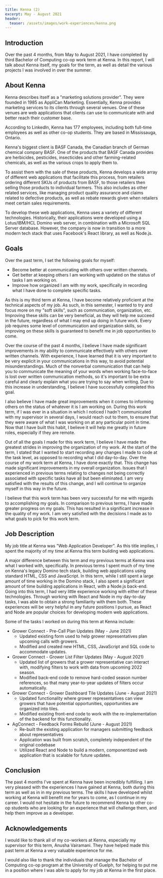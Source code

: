 ```yaml
---
title: Kenna (2)
excerpt: May - August 2021
header:
  teaser: /assets/images/work-experiences/kenna.png
---
```


## Introduction
Over the past 4 months, from May to August 2021, I have completed by third Bachelor of Computing co-op work term at Kenna. In this report, I will talk about Kenna itself, my goals for the term, as well as detail the various projects I was involved in over the summer.

## About Kenna
Kenna describes itself as a "marketing solutions provider". They were founded in 1985 as AppliCan Marketing. Essentially, Kenna provides marketing services to its clients through several venues. One of these venues are web applications that clients can use to communicate with and better reach their customer base.

According to LinkedIn, Kenna has 177 employees, including both full-time employees as well as other co-op students. They are based in Mississauga, Ontario.

Kenna's biggest client is BASF Canada, the Canadian branch of German chemical company BASF. One of the products that BASF Canada provides are herbicides, pesticides, insecticides and other farming-related chemicals, as well as the various crops to apply them to.

To assist them with the sale of these products, Kenna develops a wide array of different web applications that facilitate this process, from retailers ordering different SKUs of products from BASF, to those retailers then selling those products to individual farmers. This also includes as other related services, like managing product quality assurance and claims related to defective products, as well as rebate rewards given when retailers meet certain sales requirements.

To develop these web applications, Kenna uses a variety of different technologies. Historically, their applications were developed using a Lotus/IBM/HCL Domino web server, in combination with a Microsoft SQL Server database. However, the company is now in transition to a more modern tech stack that uses Facebook's React library, as well as Node.js.

## Goals
Over the past term, I set the following goals for myself:
- Become better at communicating with others over written channels.
- Get better at keeping others I am working with updated on the status of tasks I am working on.
- Improve how organized I am with my work, specifically in recording what I have done to complete specific tasks.

As this is my third term at Kenna, I have become relatively proficient at the technical aspects of my job. As such, in this semester, I wanted to try and focus more on my "soft skills", such as communication, organization, etc. Improving these skills can be very beneficial, as they will help me succeed in the future, regardless of what I may end up doing in future work. Every job requires some level of communication and organization skills, so improving on these skills is guaranteed to benefit me in job opportunities to come.

Over the course of the past 4 months, I believe I have made significant improvements in my ability to communicate effectively with others over written channels. With experience, I have learned that it is very important to be very explicit in your communications in this way, to avoid potential misunderstandings. Much of the nonverbal communication that can help you to communicate the meaning of your words when working face-to-face is lost over written communication methods, so it's important to be extra careful and clearly explain what you are trying to say when writing. Due to this increase in understanding, I believe I have successfully completed this goal.

I also believe I have made great improvements when it comes to informing others on the status of whatever it is I am working on. During this work term, if I was ever in a situation in which I noticed I hadn't communicated with my supervisor in several days, I would reach out to them, to ensure that they were aware of what I was working on at any particular point in time. Now that I have built this habit, I believe it will help me greatly in future roles, especially if they are remote.

Out of all the goals I made for this work term, I believe I have made the greatest strides in improving the organization of my work. At the start of the term, I stated that I wanted to start recording any changes I made to code at the task level, as opposed to recording what I did day-to-day. Over the course of my work term at Kenna, I have done exactly that. This change has made significant improvements in my overall organization. Issues that I experienced in previous terms relating to changes not being correctly associated with specific tasks have all but been eliminated. I am very satisfied with the results of this change, and I will continue to organize myself in this way in the future.

I believe that this work term has been very successful for me with regards to accomplishing my goals. In comparison to previous terms, I have made greater progress on my goals. This has resulted in a significant increase in the quality of my work. I am very satisfied with the decisions I made as to what goals to pick for this work term.

## Job Description
My job title at Kenna was "Web Application Developer". As this title implies, I spent the majority of my time at Kenna this term building web applications.

A major difference between this term and my previous terms at Kenna was what I worked with, specifically. In previous terms I spent much of my time on Kenna's legacy Domino tech stack, building web applications using standard HTML, CSS and JavaScript. In this term, while I still spent a large amount of time working in the Domino stack, I also spent a significant amount of time building applications in React, with a Node.js back-end. Going into this term, I had very little experience working with either of these technologies. Through working with React and Node in my day-to-day tasks, I was able to obtain a strong familiarity with them both. These experiences will be very helpful in any future positions I pursue, as React and Node are popular choices for developing modern web applications.

Some of the tasks I worked on during this term at Kenna include:
- Grower Connect - Pre-Call Plan Updates (May - June 2021)
  - Updated existing form used to help grower representatives plan upcoming calls with growers.
  - Modified and created new HTML, CSS, JavaScript and SQL code to accommodate updates.
- Grower Connect - Grower List Filter Updates (May - August 2021)
  - Updated list of growers that a grower representative can interact with, modifying filters to work with data from upcoming 2022 season.
  - Modified back-end code to remove hard-coded season number references, so that many year-to-year updates of filters occur automatically.
- Grower Connect - Grower Dashboard Tile Updates (June - August 2021)
  - Updated functionality where grower representatives can view growers that have potential opportunities, opportunities are organized into tiles.
  - Modified existing front-end code to work with the re-implementation of the backend for this functionality.
- AgConnect - Feedback Forms Rebuild (June - August 2021)
  - Re-built the existing application for managers submitting feedback about representatives
  - Application was built from scratch, completely independent of the original codebase
  - Utilized React and Node to build a modern, componentized web application that is scalable for future updates.


## Conclusion
The past 4 months I've spent at Kenna have been incredibly fulfilling. I am very pleased with the experiences I have gained at Kenna, both during this term as well as in in my previous terms. The skills I have developed whilst working at Kenna will benefit me for years to come, as I continue in my career. I would not hesitate in the future to recommend Kenna to other co-op students who are looking for an experience that will challenge them, and help them improve as a developer.

## Acknowledgements
I would like to thank all of my co-workers at Kenna, especially my supervisor for this term, Anusha Vairamani. They have helped made this past term at Kenna a very valuable experience for me.

I would also like to thank the individuals that manage the Bachelor of Computing co-op program at the University of Guelph, for helping to put me in a position where I was able to apply for my job at Kenna in the first place.